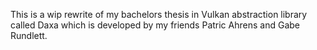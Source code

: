 This is a wip rewrite of my bachelors thesis in Vulkan abstraction library called Daxa which is developed by my friends Patric Ahrens and Gabe Rundlett.
